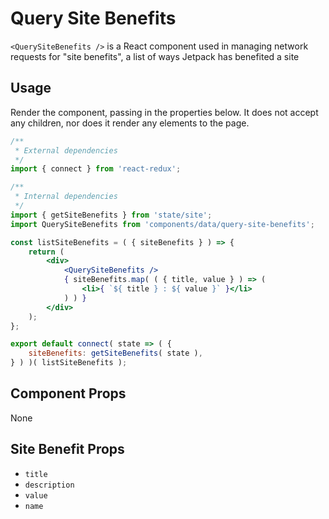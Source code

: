 # Query Site Benefits

`<QuerySiteBenefits />` is a React component used in managing network requests for "site benefits", a list of ways Jetpack has benefited a site

## Usage

Render the component, passing in the properties below. It does not accept any children, nor does it render any elements to the page.

```jsx
/**
 * External dependencies
 */
import { connect } from 'react-redux';

/**
 * Internal dependencies
 */
import { getSiteBenefits } from 'state/site';
import QuerySiteBenefits from 'components/data/query-site-benefits';

const listSiteBenefits = ( { siteBenefits } ) => {
	return (
		<div>
			<QuerySiteBenefits />
			{ siteBenefits.map( ( { title, value } ) => (
				<li>{ `${ title } : ${ value }` }</li>
			) ) }
		</div>
	);
};

export default connect( state => ( {
	siteBenefits: getSiteBenefits( state ),
} ) )( listSiteBenefits );
```

## Component Props

None

## Site Benefit Props

- `title`
- `description`
- `value`
- `name`
